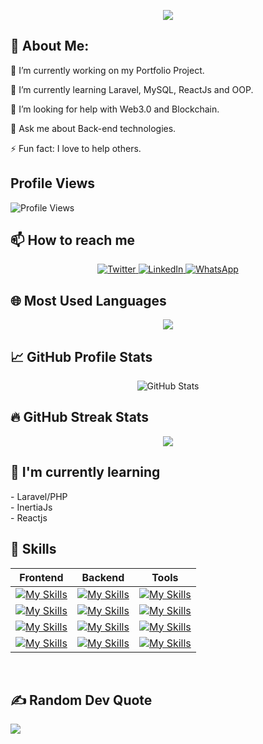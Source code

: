 <p align="center">
  <!-- Typing SVG by DenverCoder1 - https://github.com/DenverCoder1/readme-typing-svg -->
  <a href="https://github.com/Talha-74/readme-typing-svg">
    <img src="https://readme-typing-svg.demolab.com/?lines=Hello,%20There!%20👋;I'm%20Software%20Engineer%20👨‍💻;2%2B%20years%20of%20coding%20experience%20🌱;%20 My_stack: %20Laravel-React-Inertia%20⚡;Always%20Learning%20New%20Things%20🌼;%20Building%20Cool%20Stuff%20💻&font=Fira%20Code&center=true&width=440&height=45&color=f75c7e&vCenter=true&pause=1000&size=22" />
  </a>
</p>

## 💫 About Me:
<p>🔭 I’m currently working on my Portfolio Project.</p>
<p>🌱 I’m currently learning Laravel, MySQL, ReactJs and OOP.</p>
<p>🤔 I’m looking for help with Web3.0 and Blockchain.</p>
<p>💬 Ask me about Back-end technologies.</p>
<p>⚡ Fun fact: I love to help others.</p>

## Profile Views
<p><img src="https://komarev.com/ghpvc/?username=Talha-74&color=red&label=Profile+Views" alt="Profile Views"></p>

## 📫 How to reach me
<p align="center">
  <a href="https://twitter.com/TalhaCode">
    <img alt="Twitter" src="https://img.shields.io/twitter/follow/TalhaCode?style=social">
  </a>
  <a href="https://www.linkedin.com/in/talha-shinwari-52ab84194/">
    <img alt="LinkedIn" src="https://img.shields.io/badge/LinkedIn-Connect-blue">
  </a>
  <a href="wa.me/+923034515043">
    <img alt="WhatsApp" src="https://img.shields.io/badge/WhatsApp-Message-green">
  </a>
</p>

## 🌐 Most Used Languages
<p align="center"><img src="https://github-readme-stats.vercel.app/api/top-langs/?username=Talha-74&theme=dark&hide_border=false&include_all_commits=true&count_private=true&layout=compact" /></p>

## 📈 GitHub Profile Stats
<p align="center"><img src="https://github-readme-stats.vercel.app/api?username=Talha-74&show_icons=true&theme=radical" alt="GitHub Stats" /></p>

## 🔥 GitHub Streak Stats
<p align="center">
  <img src="https://github-readme-streak-stats.herokuapp.com/?user=Talha-74&theme=dark&hide_border=false" />
</p>

## 🌱 I'm currently learning
<!-- Areas or technologies you are currently learning about -->
<p>
  - Laravel/PHP <br>
  - InertiaJs <br>
  - Reactjs
</p>

## 🚀 Skills

| Frontend      | Backend       | Tools    |
| ------------- | ------------- | -------------- |
| [![My Skills](https://skillicons.dev/icons?i=react&perline=3)](https://skillicons.dev) |[![My Skills](https://skillicons.dev/icons?i=laravel&perline=3)](https://skillicons.dev)| [![My Skills](https://skillicons.dev/icons?i=github&perline=3)](https://skillicons.dev) |
| [![My Skills](https://skillicons.dev/icons?i=js&perline=3)](https://skillicons.dev) | [![My Skills](https://skillicons.dev/icons?i=php&perline=3)](https://skillicons.dev) | [![My Skills](https://skillicons.dev/icons?i=postman&perline=3)](https://skillicons.dev) |
| [![My Skills](https://skillicons.dev/icons?i=bootstrap&perline=3)](https://skillicons.dev) | [![My Skills](https://skillicons.dev/icons?i=mysql&perline=3)](https://skillicons.dev) | [![My Skills](https://skillicons.dev/icons?i=firebase&perline=3)](https://skillicons.dev) |
| [![My Skills](https://skillicons.dev/icons?i=css&perline=3)](https://skillicons.dev) | [![My Skills](https://skillicons.dev/icons?i=nginx&perline=3)](https://skillicons.dev) | [![My Skills](https://skillicons.dev/icons?i=bash&perline=3)](https://skillicons.dev) |
<br>

## ✍️ Random Dev Quote

![](https://quotes-github-readme.vercel.app/api?type=horizontal&theme=radical)



